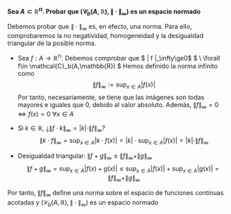 **Sea $A\subset\mathbb{R^n}$. Probar que $(\mathcal{C}_b(A,\mathbb{R}), \| \cdot \|_\infty )$ es un espacio normado**

Debemos probar que $\| \cdot \|_\infty$ es, en efecto, una norma. Para ello, comprobaremos la no negatividad, homogeneidad y la desigualdad triangular de la posible norma.

- Sea $f: A\rightarrow\mathbb{R^{n}}$. Debemos comprobar que $ \| f \|_\infty\ge0$ $ \ \forall f\in \mathcal{C}_b(A,\mathbb{R}) $
Hemos definido la norma infinito como
$$ \|f\|_\infty := \sup_{x \in A} |f(x)| $$
Por tanto, necesariamente, se tiene que las imágenes son todas mayores e iguales que 0, debido al valor absoluto. Además, $\| f \|_\infty = 0 \iff f(x) = 0\ \forall x \in A$

- Si $k \in \mathbb{R}$, ¿$\| f \cdot k \|_\infty = |k|\cdot\| f \|_\infty$?
$$ \|k \cdot f\|_\infty = \sup_{x \in A} |k \cdot f(x)| = |k| \cdot \sup_{x \in A} |f(x)| = |k| \cdot \|f\|_\infty $$

- Desigualdad triangular: $\| f+g \|_\infty \le \| f \|_\infty + \| g \|_\infty$
$$ \|f+g\|_\infty = \sup_{x \in A} |f(x)+g(x)| \le \sup_{x \in A} |f(x)| + \sup_{x \in A} |g(x)| = \| f \|_\infty + \| g \|_\infty $$

Por tanto, $\|f\|_\infty$ define una norma sobre el espacio de funciones continuas acotadas y $(\mathcal{C}_b(A,\mathbb{R}), \| \cdot \|_\infty )$ es un espacio normado